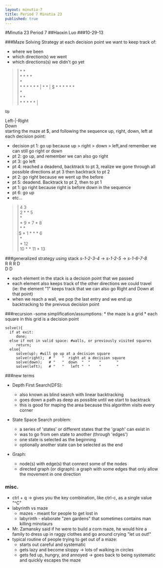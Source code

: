 ```yaml
---
layout: minutia-7  
title: Period 7 Minutia 23
published: true
---
```


#Minutia 23 Period 7
##Haoxin Luo
###10-29-13

###Maze Solving Strategy 
at each decision point we want to keep track of:
- where we been
- which direction(s) we went
- which directions(s) we didn't go yet

>| \* \*               
>|    \* \* \* \*        
>|    \*                    
>|    \*       \* \* \* \* \*
>|    \*             \*
>|  $ \* \* \* \* \* \*                             
>|    \*                              
>|    \*    \*                            
>|    \* \* \* \* \*
>|  
  
    Up  
Left-|-Right  
   Down   
starting the maze at $, and following the sequence up, right, down, left at each decision point:
- decision pt 1: go up because up > right > down > left,and remember we can still go right or down
- pt 2: go up, and remember we can also go right
- pt 3: go left
- pt 4: reached a deadend, backtrack to pt 3, realize we gone through all possible directions at pt 3 then backtrack to pt 2
- pt 2: go right because we went up the before
- pt 5: deadend. Backtrack to pt 2, then to pt 1
- pt 1: go right because right is before down in the sequence
- pt 6: go up
- etc...

>|  4 3               
>|    2 * * 5         
>|    \*               
>|    \*   9 * 7 * 8   
>|    \*       \*       
>|$ * 1 * * * 6       
>|    \*               
>|    \*     12        
>|   10 \* \* 11 \* 13   



###generalized strategy using stack
_s-1-2-3-4_ -> _s-1-2-5_ -> _s-1-6-7-8_  
   R R            R            D  
   D              D

- each element in the stack is a decision point that we passed  
- each element also keeps track of the other directions we could travel
  (ie: the element "1" keeps track that we can also go Right and Down at that point)
- when we reach a wall, we pop the last entry and we end up backtracking to the preivous decision point

###recursion
-some simplification/assumptions: 
    * the maze is a grid
    * each square in this grid is a decision point

    solve(){
      if at exit:  
         done;
      else if not in valid space: #walls, or previously visited squares  
         return; 
      else{  
         solve(up);	#will go up at a decision square  
         solve(right);  # "   "  right at a decision square  
         solve(down);   # "   "  down  "  "    "       "  
         solve(left);   # "   "   left "  "    "       "

###new terms
- Depth First Search(DFS):
    * also known as blind search with linear backtracking
    * goes down a path as deep as possible until we start to backtrack
    * this is good for maping the area because this algorithm visits every corner  

- State Space Search problem:
    * a series of 'states' or different states that the 'graph' can exist in
    * was to go from oen state to another (through 'edges')
    * one state is selected as the beginning
    * optionally another state can be selected as the end  

- Graph:
    * node(s) with edge(s) that connect some of the nodes
    * directed graph (or digraph): a graph with some edges that only allow the movement in one direction
     
### misc.
- ctrl + q -> <key combination> gives you the key combination, like ctrl-c, as a single value "^C"
- labyrinth vs maze  
    * mazes - meant for people to get lost in
    * labyrinth - elaborate "zen gardens" that sometimes contains man killing minotaurs
- Mr. Zamansky said if he were to build a corn maze, he would hire a family to dress up in raggy clothes and go around crying "let us out!"
- typical routine of people trying to get out of a maze:
    - starts out careful and systematic
    - gets lazy and become sloppy -> lots of walking in circles
    - gets fed up, hungry, and annoyed -> goes back to being systematic and quickly escapes the maze